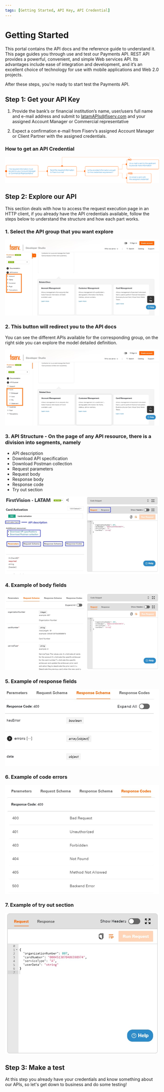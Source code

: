 ```yaml
---
tags: [Getting Started, API Key, API Credential]
---
```


# Getting Started

This portal contains the API docs and the reference guide to understand it. This page guides you through use and test our Payments API. REST API provides a powerful, convenient, and simple Web services API. Its advantages include ease of integration and development, and it’s an excellent choice of technology for use with mobile applications and Web 2.0 projects.

After these steps, you're ready to start test the Payments API.

## Step 1: Get your API Key

1. Provide the bank’s or financial institution’s name, user/users full name and e-mail address and submit to latamAPIs@fiserv.com and your assigned Account Manager or Commercial representative

2. Expect a confirmation e-mail from Fiserv’s assigned Account Manager or Client Partner with the assigned credentials.

### How to get an API Credential

![API credential!](/assets/images/getting-started/getting-started_step-1.png "API credential")

## Step 2: Explore our API

This section deals with how to access the request execution page in an HTTP client, if you already have the API credentials available, follow the steps below to understand the structure and how each part works.

### 1. Select the API group that you want explore

![Getting started 1!](/assets/images/getting-started/getting-started-1.jpg "Getting started 1")

### 2. This button will redirect you to the API docs

You can see the different APIs available for the corresponding group, on the right side you can explore the model detailed definition.

![Getting started 2!](/assets/images/getting-started/getting-started-2.jpg "Getting started 2")

### 3. API Structure - On the page of any API resource, there is a division into segments, namely

- API description
- Download API specification
- Download Postman collection
- Request parameters
- Request body
- Response body
- Response code
- Try out section

![Getting started 3!](/assets/images/getting-started/getting-started-3.jpg "Getting started 3")

### 4. Example of body fields

![Getting started 4!](/assets/images/getting-started/getting-started-4.jpg "Getting started 4")

### 5. Example of response fields

![Getting started 5!](/assets/images/getting-started/getting-started-5.jpg "Getting started 5")

### 6. Example of code errors

![Getting started 6!](/assets/images/getting-started/getting-started-6.jpg "Getting started 6")

### 7. Example of try out section

![Getting started 7!](/assets/images/getting-started/getting-started-7.jpg "Getting started 7")

## Step 3: Make a test

At this step you already have your credentials and know something about our APIs, so let's get down to business and do some testing!
